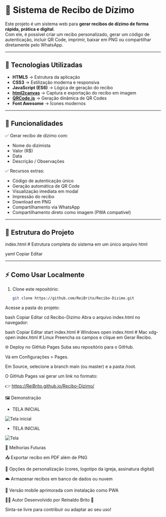 # 📜 Sistema de Recibo de Dízimo

Este projeto é um sistema web para **gerar recibos de dízimo de forma rápida, prática e digital**.  
Com ele, é possível criar um recibo personalizado, gerar um código de autenticação, incluir QR Code, imprimir, baixar em PNG ou compartilhar diretamente pelo WhatsApp.

---

## 🚀 Tecnologias Utilizadas

- **HTML5** → Estrutura da aplicação  
- **CSS3** → Estilização moderna e responsiva  
- **JavaScript (ES6)** → Lógica de geração do recibo  
- **[html2canvas](https://html2canvas.hertzen.com/)** → Captura e exportação do recibo em imagem  
- **[QRCode.js](https://github.com/davidshimjs/qrcodejs)** → Geração dinâmica de QR Codes  
- **Font Awesome** → Ícones modernos  

---

## 🎯 Funcionalidades

✅ Gerar recibo de dízimo com:  
- Nome do dizimista  
- Valor (R$)  
- Data  
- Descrição / Observações  

✅ Recursos extras:  
- Código de autenticação único  
- Geração automática de QR Code  
- Visualização imediata em modal  
- Impressão do recibo  
- Download em PNG  
- Compartilhamento via WhatsApp  
- Compartilhamento direto como imagem (PWA compatível)  

---

## 📂 Estrutura do Projeto

index.html # Estrutura completa do sistema em um único arquivo html

yaml
Copiar
Editar

---

## ⚡ Como Usar Localmente

1. Clone este repositório:
   ```bash
   git clone https://github.com/ReiBrito/Recibo-Dizimo.git
Acesse a pasta do projeto:

bash
Copiar
Editar
cd Recibo-Dizimo
Abra o arquivo index.html no navegador:

bash
Copiar
Editar
start index.html   # Windows
open index.html    # Mac
xdg-open index.html # Linux
Preencha os campos e clique em Gerar Recibo.

🌐 Deploy no GitHub Pages
Suba seu repositório para o GitHub.

Vá em Configurações > Pages.

Em Source, selecione a branch main (ou master) e a pasta /root.

O GitHub Pages vai gerar um link no formato:

👉 https://ReiBrito.github.io/Recibo-Dizimo/

🖼️ Demonstração

* TELA INICIAL
  
![Tela inicial](tela.png)

* TELA INICIAL
  
![Tela](recibo.png)


📌 Melhorias Futuras

📤 Exportar recibo em PDF além de PNG

🎨 Opções de personalização (cores, logotipo da igreja, assinatura digital)

☁️ Armazenar recibos em banco de dados ou nuvem

📱 Versão mobile aprimorada com instalação como PWA

👨‍💻 Autor
Desenvolvido por Reinaldo Brito 💙

Sinta-se livre para contribuir ou adaptar ao seu uso!
